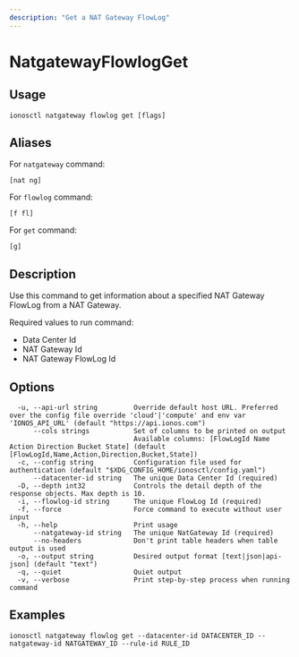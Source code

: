 ```yaml
---
description: "Get a NAT Gateway FlowLog"
---
```


# NatgatewayFlowlogGet

## Usage

```text
ionosctl natgateway flowlog get [flags]
```

## Aliases

For `natgateway` command:

```text
[nat ng]
```

For `flowlog` command:

```text
[f fl]
```

For `get` command:

```text
[g]
```

## Description

Use this command to get information about a specified NAT Gateway FlowLog from a NAT Gateway.

Required values to run command:

* Data Center Id
* NAT Gateway Id
* NAT Gateway FlowLog Id

## Options

```text
  -u, --api-url string         Override default host URL. Preferred over the config file override 'cloud'|'compute' and env var 'IONOS_API_URL' (default "https://api.ionos.com")
      --cols strings           Set of columns to be printed on output 
                               Available columns: [FlowLogId Name Action Direction Bucket State] (default [FlowLogId,Name,Action,Direction,Bucket,State])
  -c, --config string          Configuration file used for authentication (default "$XDG_CONFIG_HOME/ionosctl/config.yaml")
      --datacenter-id string   The unique Data Center Id (required)
  -D, --depth int32            Controls the detail depth of the response objects. Max depth is 10.
  -i, --flowlog-id string      The unique FlowLog Id (required)
  -f, --force                  Force command to execute without user input
  -h, --help                   Print usage
      --natgateway-id string   The unique NatGateway Id (required)
      --no-headers             Don't print table headers when table output is used
  -o, --output string          Desired output format [text|json|api-json] (default "text")
  -q, --quiet                  Quiet output
  -v, --verbose                Print step-by-step process when running command
```

## Examples

```text
ionosctl natgateway flowlog get --datacenter-id DATACENTER_ID --natgateway-id NATGATEWAY_ID --rule-id RULE_ID
```

